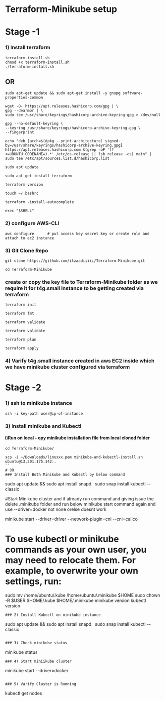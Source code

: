 # Terraform-Minikube setup
# Stage -1 

### 1) Install terraform 
```
terraform-install.sh
chmod +x terraform-install.sh
./terraform-install.sh
```
## OR 
```
sudo apt-get update && sudo apt-get install -y gnupg software-properties-common

wget -O- https://apt.releases.hashicorp.com/gpg | \
gpg --dearmor | \
sudo tee /usr/share/keyrings/hashicorp-archive-keyring.gpg > /dev/null

gpg --no-default-keyring \
--keyring /usr/share/keyrings/hashicorp-archive-keyring.gpg \
--fingerprint

echo "deb [arch=$(dpkg --print-architecture) signed-by=/usr/share/keyrings/hashicorp-archive-keyring.gpg] https://apt.releases.hashicorp.com $(grep -oP '(?<=UBUNTU_CODENAME=).*' /etc/os-release || lsb_release -cs) main" | sudo tee /etc/apt/sources.list.d/hashicorp.list

sudo apt update

sudo apt-get install terraform

terraform version

touch ~/.bashrc

terraform -install-autocomplete

exec "$SHELL"
```

### 2) configure AWS-CLI
```
aws configure      # put access key secret key or create role and attach to ec2 instance
```
### 3) Git Clone Repo
```
git clone https://github.com/itzaadiiiii/Terraform-Minikube.git
```
```
cd Terraform-Minikube
```
### create or copy the key file to Terraform-Minikube folder as we require it for t4g.small instance to be getting created via terraform

```
terraform init
```
```
terraform fmt
```
```
terraform validate
```
```
terraform validate
```
```
terraform plan
```
```
terraform apply
```
### 4) Varify t4g.small instance created in aws EC2 inside which we have minikube cluster configured via terraform


# Stage -2 

### 1) ssh to minikube instance
```
ssh -i key-path user@ip-of-instance
```
### 3) Install minikube and Kubectl
#### i)Run on local - opy minikube installation file from local cloned folder
```
cd Terraform-Minikube/
```
```
scp -i ~/Downloads/linuxxx.pem minikube-and-kubectl-install.sh ubuntu@13.201.175.142:.
``
# OR
### Install Both Minikube and Kubectl by below command
```
sudo apt update && sudo apt install snapd. 
sudo snap install kubectl --classic

#Start Minikube cluster and if already run command and giving issue the delete .minikube folder and run below minikube start command again and use --driver=docker not none orelse doesnt work

minikube start --driver=driver --network-plugin=cni --cni=calico

# To use kubectl or minikube commands as your own user, you may need to relocate them. For example, to overwrite your own settings, run:

sudo mv /home/ubuntu/.kube /home/ubuntu/.minikube $HOME
sudo chown -R $USER $HOME/.kube $HOME/.minikube
minikube version
kubectl version
```
### 2) Install Kubectl on minikube instance
```
sudo apt update && sudo apt install snapd. 
sudo snap install kubectl --classic
```

### 3) Check minikube status
```
minikube status
```
### 4) Start miniikube cluster
```
minikube start --driver=docker
```

### 5) Varify Cluster is Running
```
kubectl get nodes
```
